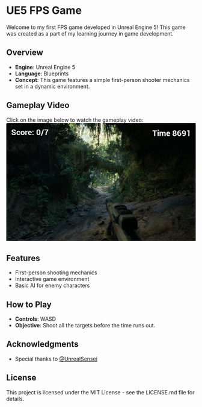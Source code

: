 # UE5 FPS Game

Welcome to my first FPS game developed in Unreal Engine 5! This game was created as a part of my learning journey in game development.

## Overview
- **Engine**: Unreal Engine 5
- **Language**: Blueprints
- **Concept**: This game features a simple first-person shooter mechanics set in a dynamic environment.

## Gameplay Video
Click on the image below to watch the gameplay video:
[![Watch the game](https://github.com/Hamsu-dev/UE5_FPS_GAME/blob/main/Screenshots/Screenshot%202024-05-06%20054436.png?raw=true)](https://www.youtube.com/watch?v=7dreJEkzvno)

## Features
- First-person shooting mechanics
- Interactive game environment
- Basic AI for enemy characters

## How to Play
- **Controls**: WASD
- **Objective**: Shoot all the targets before the time runs out.

## Acknowledgments
- Special thanks to [@UnrealSensei](https://www.youtube.com/@UnrealSensei)

## License
This project is licensed under the MIT License - see the LICENSE.md file for details.
